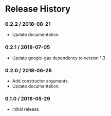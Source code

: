 # Release History

### 0.2.2 / 2018-08-21

* Update documentation.

### 0.2.1 / 2018-07-05

* Update google-gax dependency to version 1.3.

### 0.2.0 / 2018-06-28

* Add constructor arguments.
* Update documentation.

### 0.1.0 / 2018-05-29

* Initial release
